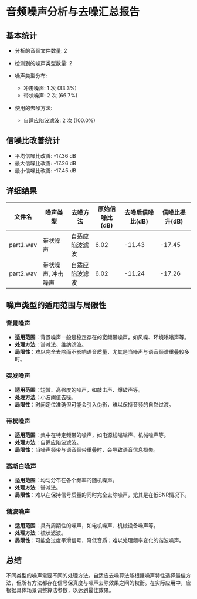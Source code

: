 # 音频噪声分析与去噪汇总报告

## 基本统计

- 分析的音频文件数量: 2
- 检测到的噪声类型数量: 2
- 噪声类型分布:
  - 冲击噪声: 1 次 (33.3%)
  - 带状噪声: 2 次 (66.7%)

- 使用的去噪方法:
  - 自适应陷波滤波: 2 次 (100.0%)

## 信噪比改善统计

- 平均信噪比改善: -17.36 dB
- 最大信噪比改善: -17.26 dB
- 最小信噪比改善: -17.45 dB

## 详细结果

| 文件名 | 噪声类型 | 去噪方法 | 原始信噪比(dB) | 去噪后信噪比(dB) | 信噪比提升(dB) |
| --- | --- | --- | --- | --- | --- |
| part1.wav | 带状噪声 | 自适应陷波滤波 | 6.02 | -11.43 | -17.45 |
| part2.wav | 带状噪声, 冲击噪声 | 自适应陷波滤波 | 6.02 | -11.24 | -17.26 |

## 噪声类型的适用范围与局限性

### 背景噪声

- **适用范围**：背景噪声一般是稳定存在的宽频带噪声，如风噪、环境嗡嗡声等。
- **处理方法**：谱减法、维纳滤波。
- **局限性**：难以完全去除而不影响语音质量，尤其是当噪声与语音频谱重叠较多时。

### 突发噪声

- **适用范围**：短暂、高强度的噪声，如敲击声、爆破声等。
- **处理方法**：小波阈值去噪。
- **局限性**：时间定位准确但可能会引入伪影，难以保持音频的自然过渡。

### 带状噪声

- **适用范围**：集中在特定频带的噪声，如电源线嗡嗡声、机械噪声等。
- **处理方法**：自适应陷波滤波。
- **局限性**：当噪声频带与语音频带重叠时，会导致语音信息损失。

### 高斯白噪声

- **适用范围**：均匀分布在各个频率的随机噪声。
- **处理方法**：谱减法。
- **局限性**：难以在保持信号质量的同时完全去除噪声，尤其是在低SNR情况下。

### 谐波噪声

- **适用范围**：具有周期性的噪声，如电机噪声、机械设备噪声等。
- **处理方法**：梳状滤波。
- **局限性**：可能会过度平滑信号，降低音质；难以处理频率变化的谐波噪声。

## 总结

不同类型的噪声需要不同的处理方法。自适应去噪算法能根据噪声特性选择最佳方法，但所有方法都存在信号保真度与噪声去除效果之间的权衡。在实际应用中，应根据具体场景调整算法参数，以达到最佳效果。
